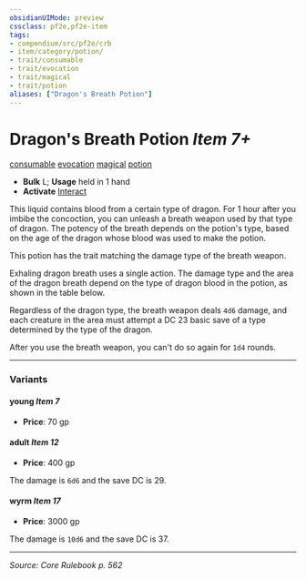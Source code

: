 ```yaml
---
obsidianUIMode: preview
cssclass: pf2e,pf2e-item
tags:
- compendium/src/pf2e/crb
- item/category/potion/
- trait/consumable
- trait/evocation
- trait/magical
- trait/potion
aliases: ["Dragon's Breath Potion"]
---
```

# Dragon's Breath Potion *Item 7+*  
[consumable](consumable.md "Consumable Item Trait")  [evocation](evocation.md "Evocation School Trait")  [magical](magical.md "Magical Item Trait")  [potion](potion.md "Potion Item Trait")  

- **Bulk** L; **Usage** held in 1 hand
- **Activate** [Interact](interact.md)

This liquid contains blood from a certain type of dragon. For 1 hour after you imbibe the concoction, you can unleash a breath weapon used by that type of dragon. The potency of the breath depends on the potion's type, based on the age of the dragon whose blood was used to make the potion.

This potion has the trait matching the damage type of the breath weapon.

Exhaling dragon breath uses a single action. The damage type and the area of the dragon breath depend on the type of dragon blood in the potion, as shown in the table below.

Regardless of the dragon type, the breath weapon deals `4d6` damage, and each creature in the area must attempt a DC 23 basic save of a type determined by the type of the dragon.

After you use the breath weapon, you can't do so again for `1d4` rounds.

---

### Variants

#### young *Item 7*

- **Price**: 70 gp

#### adult *Item 12*

- **Price**: 400 gp

The damage is `6d6` and the save DC is 29.

#### wyrm *Item 17*

- **Price**: 3000 gp

The damage is `10d6` and the save DC is 37.

---
*Source: Core Rulebook p. 562*